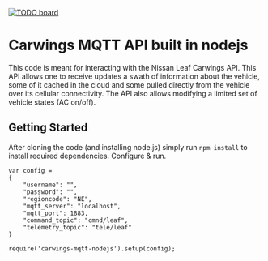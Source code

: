 [![TODO board](https://imdone.io/api/1.0/projects/5a761c0f8e15fc0bd32630ff/badge)](https://imdone.io/app#/board/suhajdab/carwings-mqtt-nodejs)

# Carwings MQTT API built in nodejs

This code is meant for interacting with the Nissan Leaf Carwings API. This API allows one to receive updates a swath of information about the vehicle, some of it cached in the cloud and some pulled directly from the vehicle over its cellular connectivity. The API also allows modifying a limited set of vehicle states (AC on/off).

## Getting Started

After cloning the code (and installing node.js) simply run `npm install` to install required dependencies.
Configure & run.
```
var config =
{
	"username": "",
	"password": "",
	"regioncode": "NE",
	"mqtt_server": "localhost",
	"mqtt_port": 1883,
	"command_topic": "cmnd/leaf",
	"telemetry_topic": "tele/leaf"
}

require('carwings-mqtt-nodejs').setup(config);
```
